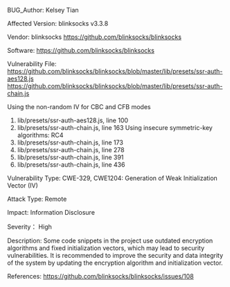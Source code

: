 BUG_Author:
Kelsey Tian

Affected Version:
blinksocks v3.3.8

Vendor:
blinksocks
https://github.com/blinksocks/blinksocks

Software:
https://github.com/blinksocks/blinksocks

Vulnerability File:
https://github.com/blinksocks/blinksocks/blob/master/lib/presets/ssr-auth-aes128.js
https://github.com/blinksocks/blinksocks/blob/master/lib/presets/ssr-auth-chain.js

Using the non-random IV for CBC and CFB modes
1. lib/presets/ssr-auth-aes128.js, line 100
2. lib/presets/ssr-auth-chain.js, line 163
Using insecure symmetric-key algorithms: RC4
1. lib/presets/ssr-auth-chain.js, line 173
2. lib/presets/ssr-auth-chain.js, line 278
3. lib/presets/ssr-auth-chain.js, line 391
4. lib/presets/ssr-auth-chain.js, line 436

Vulnerability Type:
CWE-329, CWE1204: Generation of Weak Initialization Vector (IV)

Attack Type:
Remote

Impact:
Information Disclosure

Severity：
High

Description:
Some code snippets in the project use outdated encryption algorithms and fixed initialization vectors, which may lead to security vulnerabilities. It is recommended to improve the security and data integrity of the system by updating the encryption algorithm and initialization vector.

References:
https://github.com/blinksocks/blinksocks/issues/108
